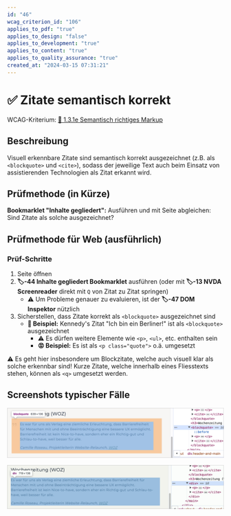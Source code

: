 ```yaml
---
id: "46"
wcag_criterion_id: "106"
applies_to_pdf: "true"
applies_to_design: "false"
applies_to_development: "true"
applies_to_content: "true"
applies_to_quality_assurance: "true"
created_at: "2024-03-15 07:31:21"
---
```


# ✅ Zitate semantisch korrekt

WCAG-Kriterium: [📜 1.3.1e Semantisch richtiges Markup](..)

## Beschreibung

Visuell erkennbare Zitate sind semantisch korrekt ausgezeichnet (z.B. als `<blockquote>` und `<cite>`), sodass der jeweilige Text auch beim Einsatz von assistierenden Technologien als Zitat erkannt wird.

## Prüfmethode (in Kürze)

**Bookmarklet "Inhalte gegliedert":** Ausführen und mit Seite abgleichen: Sind Zitate als solche ausgezeichnet?

## Prüfmethode für Web (ausführlich)

### Prüf-Schritte

1. Seite öffnen
1. **🏷️-44 Inhalte gegliedert Bookmarklet** ausführen (oder mit **🏷️-13 NVDA Screenreader** direkt mit `Q` von Zitat zu Zitat springen)
    - ⚠️ Um Probleme genauer zu evaluieren, ist der **🏷️-47 DOM Inspektor** nützlich
1. Sicherstellen, dass Zitate korrekt als `<blockquote>` ausgezeichnet sind
    - **🙂 Beispiel:** Kennedy's Zitat "Ich bin ein Berliner!" ist als `<blockquote>` ausgezeichnet
        - ⚠️ Es dürfen weitere Elemente wie `<p>`, `<ul>`, etc. enthalten sein
        - **😡 Beispiel:** Es ist als `<p class="quote">` o.ä. umgesetzt

⚠️ Es geht hier insbesondere um Blockzitate, welche auch visuell klar als solche erkennbar sind! Kurze Zitate, welche innerhalb eines Fliesstexts stehen, können als `<q>` umgesetzt werden.

## Screenshots typischer Fälle

![Ein Zitat als BLOCKQUOTE umgesetzt](images/ein-zitat-als-blockquote-umgesetzt.png)

![Ein Zitat als DIV umgesetzt](images/ein-zitat-als-div-umgesetzt.png)